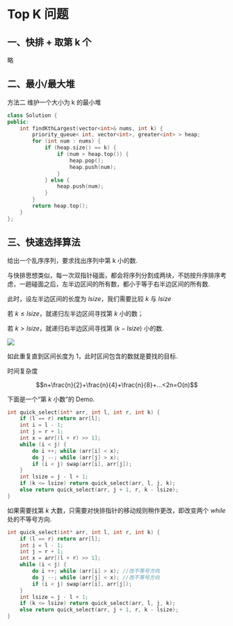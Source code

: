 # Top K 问题

## 一、快排 + 取第 k 个

略

## 二、最小/最大堆

方法二  维护一个大小为 k 的最小堆

```cpp
class Solution {
public:
    int findKthLargest(vector<int>& nums, int k) {
        priority_queue< int, vector<int>, greater<int> > heap;
        for (int num : nums) {
            if (heap.size() == k) {
                if (num > heap.top()) {
                    heap.pop();
                    heap.push(num);
                }
            } else {
                heap.push(num);
            }
        }
        return heap.top();
    }
};
```

## 三、快速选择算法

给出一个乱序序列，要求找出序列中第 k 小的数.

与快排思想类似，每一次双指针碰面，都会将序列分割成两块，不妨按升序排序考虑，一趟碰面之后，左半边区间的所有数，都小于等于右半边区间的所有数.

此时，设左半边区间的长度为 $lsize$，我们需要比较 $k$ 与 $lsize$

若 $k \le lsize$，就递归左半边区间寻找第 $k$ 小的数；

若 $k>lsize$，就递归右半边区间寻找第 $(k-lsize)$ 小的数.

![](https://cjpark-1304138896.cos.ap-guangzhou.myqcloud.com/note_img/20211016232650.png)

如此重复直到区间长度为 1，此时区间包含的数就是要找的目标.

时间复杂度

$$n+\frac{n}{2}+\frac{n}{4}+\frac{n}{8}+...<2n=O(n)$$

下面是一个“第 $k$ 小数”的 Demo.

```cpp
int quick_select(int* arr, int l, int r, int k) {
    if (l == r) return arr[l];
    int i = l - 1;
    int j = r + 1;
    int x = arr[(l + r) >> 1];
    while (i < j) {
        do i ++; while (arr[i] < x);
        do j --; while (arr[j] > x);
        if (i < j) swap(arr[i], arr[j]);
    }
    int lsize = j - l + 1;
    if (k <= lsize) return quick_select(arr, l, j, k);
    else return quick_select(arr, j + 1, r, k - lsize);
}
```

如果需要找第 $k$ 大数，只需要对快排指针的移动规则稍作更改，即改变两个 $while$ 处的不等号方向.

```cpp
int quick_select(int* arr, int l, int r, int k) {
    if (l == r) return arr[l];
    int i = l - 1;
    int j = r + 1;
    int x = arr[(l + r) >> 1];
    while (i < j) {
        do i ++; while (arr[i] > x); //改不等号方向
        do j --; while (arr[j] < x); //改不等号方向
        if (i < j) swap(arr[i], arr[j]);
    }
    int lsize = j - l + 1;
    if (k <= lsize) return quick_select(arr, l, j, k);
    else return quick_select(arr, j + 1, r, k - lsize);
}
```